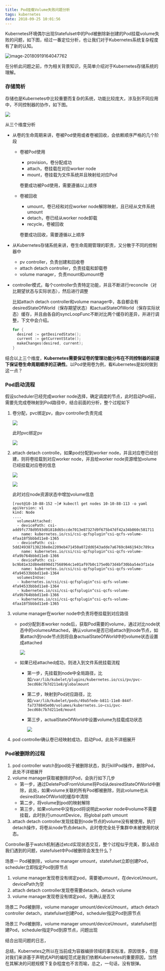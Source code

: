 ```yaml
---
title: Pod挂载Volume失败问题分析
tags: kubernetes
date: 2018-09-25 10:01:56
---
```


Kubernetes环境偶尔出现Statefulset中的Pod被删除新创建的Pod挂载volume失败的问题，如下图，经过一番定位分析，也让我们对于Kubernetes系统复杂程度有了新的认知。

![image-20180919164047762](http://p1sz5a5h3.bkt.clouddn.com/2018-09-20-090324.png)

在分析此问题之前，作为相关背景知识，先简单介绍对于Kubernetes存储系统的理解。

### 存储简析

存储也是Kubernetes中比较重要而复杂的系统，功能比较庞大，涉及到不同应用中，不同控制器的协作，如下图。

![](http://p1sz5a5h3.bkt.clouddn.com/2018-10-08-035245.png)

从三个维度分析
* 从卷的生命周期来讲，卷被Pod使用或者卷被回收，会依赖顺序严格的几个阶段
  * 卷被Pod使用
    * provision，卷分配成功
    * attach，卷挂载在对应worker node
    * mount，卷挂载为文件系统并且映射给对应Pod

    卷要成功被Pod使用，需要遵循以上顺序
  * 卷被回收
    * umount，卷已经和对应worker node解除映射，且已经从文件系统umount
    * detach，卷已经从worker node卸载
    * recycle，卷被回收

    卷要成功回收，需要遵循以上顺序

* 从Kubernetes存储系统来讲，卷生命周期管理的职责，又分散于不同的控制器中
  * pv controller，负责创建和回收卷
  * attach detach controller，负责挂载和卸载卷
  * volume manager，负责mount和umount卷

* controller模式，每个controller负责特定功能，并且不断进行reconcile（对比期望状态与实际状态），然后进行调整

  比如attach detach controller和volume manager中，各自都会有desiredStateOfWorld（保存期望状态）和actualStateOfWorld（保存实际状态）缓存，并且由各自的syncLoopFunc不断对比两个缓存的差异，并进行调整，下文中会介绍。

  ```go
  for {
  	desired := getDesiredState();
  	current := getCurrentState();
  	makeChanges(desired, current);
  }
  ```


结合以上三个维度，**Kubernetes需要保证卷的管理功能分布在不同控制器的前提下保证卷生命周期顺序的正确性**。以Pod使用卷为例，看Kubernetes是如何做到这一点？

### Pod启动流程

假设scheduler已经完成worker node选择，确定调度的节点，此时启动Pod前，需要先完成卷映射到Pod路径中，结合前面的分析，整个过程如下

1. 卷分配，pvc绑定pv，由pv controller负责完成

   ![](http://p1sz5a5h3.bkt.clouddn.com/20181014140720.png)

   此时pvc绑定pv

   ![](http://p1sz5a5h3.bkt.clouddn.com/20181014142538.png)

2. attach detach controlle，如果pod分配到worker node，并且对应卷已经创建，则将卷挂载到对应worker node，并且给worker node资源增加volume已经挂载对应卷的信息

   ![](http://p1sz5a5h3.bkt.clouddn.com/20181014142016.png)

   ![](http://p1sz5a5h3.bkt.clouddn.com/20181014141914.png)

   此时对应node资源状态中增加volume信息

   ```shell
   [root@10-10-88-152 ~]# kubectl get nodes 10-10-88-113 -o yaml 
   apiVersion: v1
   kind: Node
   ....
     volumesAttached:
     - devicePath: csi-add9fc778d9593d01818d65ccde7013e87327d9f675b47df42a34b860c581711
       name: kubernetes.io/csi/csi-qcfsplugin^csi-qcfs-volume-4faa18f5bbbd11e8-1365
     - devicePath: csi-5dd249387138238e8e2209eb471450a072dd6543adde7a6769c8461943c789ca
       name: kubernetes.io/csi/csi-qcfsplugin^csi-qcfs-volume-4fa9b764bbbd11e8-1366
     - devicePath: csi-bc9b81e32d84e8890d17568964c1e01af97b0c175e0b73d4bf30bba54e3f1a1e
       name: kubernetes.io/csi/csi-qcfsplugin^csi-qcfs-volume-4fa94533bbbd11e8-1364
     volumesInUse:
     - kubernetes.io/csi/csi-qcfsplugin^csi-qcfs-volume-4fa94533bbbd11e8-1364
     - kubernetes.io/csi/csi-qcfsplugin^csi-qcfs-volume-4fa9b764bbbd11e8-1366
     - kubernetes.io/csi/csi-qcfsplugin^csi-qcfs-volume-4faa18f5bbbd11e8-1365
   ```

3. volume manager在worker node中负责将卷挂载到对应路径

   * pod分配到本worker node后，获取Pod需要的volume，通过对比node状态中的volumesAttached，确认volume是否已经attach到node节点，如果attach到node节点则将自身actualStateOfWorld中的volume状态设置成attached

     ![](http://p1sz5a5h3.bkt.clouddn.com/20181014165852.png)

   * 如果已经attached成功，则进入到文件系统挂载流程
     * 第一步，先挂载到node中全局路径，比如`/var/lib/kubelet/plugins/kubernetes.io/csi/pv/pvc-3ecd68c7b7d211e8/globalmount`

     * 第二步，映射到Pod对应路径，比如`/var/lib/kubelet/pods/49a5fede-b811-11e8-844f-fa7378845e00/volumes/kubernetes.io~csi/pvc-3ecd68c7b7d211e8/mount`

     * 第三步，actualStateOfWorld中设置volume为挂载成功状态

       ![](http://p1sz5a5h3.bkt.clouddn.com/20181014165935.png)

4. pod controller确认卷已经映射成功，启动Pod，此处不详细展开

### Pod被删除的过程

1. pod controller watch到pod处于被删除状态，执行killPod操作，删除Pod，此处不详细展开
2. volume manager获取被删除的Pod，会执行如下几步
   * 第一步，通过DeletePodFromVolume将Pod从desiredStateOfWorld中删除，此处，如果volume关联的所有Pod都被删除，则此volume也从desiredStateOfWorld的缓存中清除
   * 第二步，将volume到pod的映射解除
   * 第三步，如果volume中没有pod将说明此worker node中volume不需要挂载，此时执行umountDevice，将global path umount
3. attach detach controller发现挂载到node节点的volume没有被使用，执行detach操作，将卷从node节点detach，此时卷完全处于集群中未被使用的状态。

Controller基于watch机制通过etcd实现状态交互，整个过程似乎完美，那么结合我们遇到的问题，statefulset中Pod被删除会发生什么？

场景一 Pod被删除，volume manager umount，statefulset立即创建Pod，scheduler立即指定Pod到原节点

1. volume manager发现卷没有绑定pod，需要被umount，在deviceUmount，devicePath为空
2. attach detach controller发现卷需要detach，detach volume
3. volume manager发现卷没有绑定pod，先确认是否又

场景二 Pod被删除，volume manager umount/deviceUmount，attach detach controller detach，statefulset创建Pod，scheduler指定Pod到原节点

场景三 Pod被删除，volume manager umount/deviceUmount，statefulset创建Pod，scheduler指定Pod到原节点，问题出现

结合出现问题的日志，

总结，Kubernetes之所以在当前成为容器编排领域的事实标准，原因很多，但是对我们来讲基于声明式API的编程范式是我们依赖Kubernetes的重要原因，当然在其解决的问题规模下复杂程度也不言而喻，总之，一句话，没有银弹。
